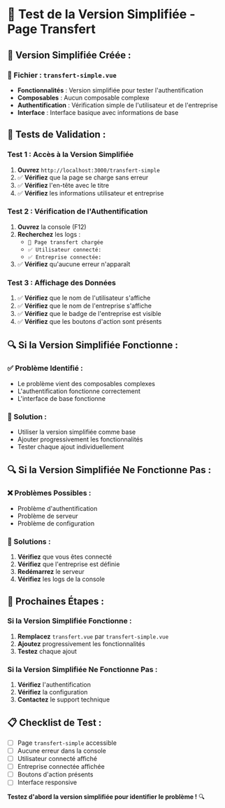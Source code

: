 # 🧪 Test de la Version Simplifiée - Page Transfert

## 🚀 **Version Simplifiée Créée :**

### **📁 Fichier : `transfert-simple.vue`**
- **Fonctionnalités** : Version simplifiée pour tester l'authentification
- **Composables** : Aucun composable complexe
- **Authentification** : Vérification simple de l'utilisateur et de l'entreprise
- **Interface** : Interface basique avec informations de base

## 🧪 **Tests de Validation :**

### **Test 1 : Accès à la Version Simplifiée**
1. **Ouvrez** `http://localhost:3000/transfert-simple`
2. ✅ **Vérifiez** que la page se charge sans erreur
3. ✅ **Vérifiez** l'en-tête avec le titre
4. ✅ **Vérifiez** les informations utilisateur et entreprise

### **Test 2 : Vérification de l'Authentification**
1. **Ouvrez** la console (F12)
2. **Recherchez** les logs :
   - `🚀 Page transfert chargée`
   - `✅ Utilisateur connecté:`
   - `✅ Entreprise connectée:`
3. ✅ **Vérifiez** qu'aucune erreur n'apparaît

### **Test 3 : Affichage des Données**
1. ✅ **Vérifiez** que le nom de l'utilisateur s'affiche
2. ✅ **Vérifiez** que le nom de l'entreprise s'affiche
3. ✅ **Vérifiez** que le badge de l'entreprise est visible
4. ✅ **Vérifiez** que les boutons d'action sont présents

## 🔍 **Si la Version Simplifiée Fonctionne :**

### **✅ Problème Identifié :**
- Le problème vient des composables complexes
- L'authentification fonctionne correctement
- L'interface de base fonctionne

### **🔧 Solution :**
- Utiliser la version simplifiée comme base
- Ajouter progressivement les fonctionnalités
- Tester chaque ajout individuellement

## 🔍 **Si la Version Simplifiée Ne Fonctionne Pas :**

### **❌ Problèmes Possibles :**
- Problème d'authentification
- Problème de serveur
- Problème de configuration

### **🔧 Solutions :**
1. **Vérifiez** que vous êtes connecté
2. **Vérifiez** que l'entreprise est définie
3. **Redémarrez** le serveur
4. **Vérifiez** les logs de la console

## 🚀 **Prochaines Étapes :**

### **Si la Version Simplifiée Fonctionne :**
1. **Remplacez** `transfert.vue` par `transfert-simple.vue`
2. **Ajoutez** progressivement les fonctionnalités
3. **Testez** chaque ajout

### **Si la Version Simplifiée Ne Fonctionne Pas :**
1. **Vérifiez** l'authentification
2. **Vérifiez** la configuration
3. **Contactez** le support technique

## 📋 **Checklist de Test :**

- [ ] Page `transfert-simple` accessible
- [ ] Aucune erreur dans la console
- [ ] Utilisateur connecté affiché
- [ ] Entreprise connectée affichée
- [ ] Boutons d'action présents
- [ ] Interface responsive

**Testez d'abord la version simplifiée pour identifier le problème !** 🔍
















